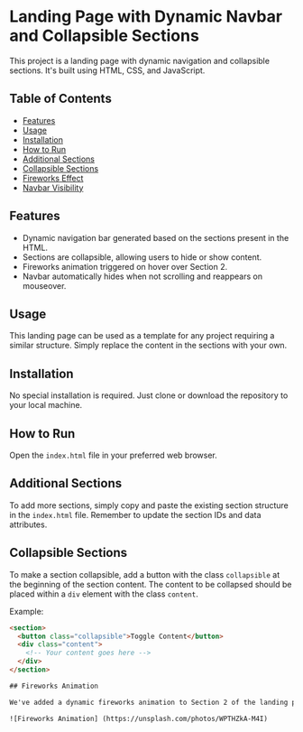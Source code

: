 # Landing Page with Dynamic Navbar and Collapsible Sections

This project is a landing page with dynamic navigation and collapsible sections. It's built using HTML, CSS, and JavaScript.

## Table of Contents
- [Features](#features)
- [Usage](#usage)
- [Installation](#installation)
- [How to Run](#how-to-run)
- [Additional Sections](#additional-sections)
- [Collapsible Sections](#collapsible-sections)
- [Fireworks Effect](#fireworks-effect)
- [Navbar Visibility](#navbar-visibility)

## Features

- Dynamic navigation bar generated based on the sections present in the HTML.
- Sections are collapsible, allowing users to hide or show content.
- Fireworks animation triggered on hover over Section 2.
- Navbar automatically hides when not scrolling and reappears on mouseover.

## Usage

This landing page can be used as a template for any project requiring a similar structure. Simply replace the content in the sections with your own.

## Installation

No special installation is required. Just clone or download the repository to your local machine.

## How to Run

Open the `index.html` file in your preferred web browser.

## Additional Sections

To add more sections, simply copy and paste the existing section structure in the `index.html` file. Remember to update the section IDs and data attributes.

## Collapsible Sections

To make a section collapsible, add a button with the class `collapsible` at the beginning of the section content. The content to be collapsed should be placed within a `div` element with the class `content`.

Example:

```html
<section>
  <button class="collapsible">Toggle Content</button>
  <div class="content">
    <!-- Your content goes here -->
  </div>
</section>

## Fireworks Animation

We've added a dynamic fireworks animation to Section 2 of the landing page. When you hover over Section 2, you'll see fireworks display in the background.

![Fireworks Animation] (https://unsplash.com/photos/WPTHZkA-M4I)